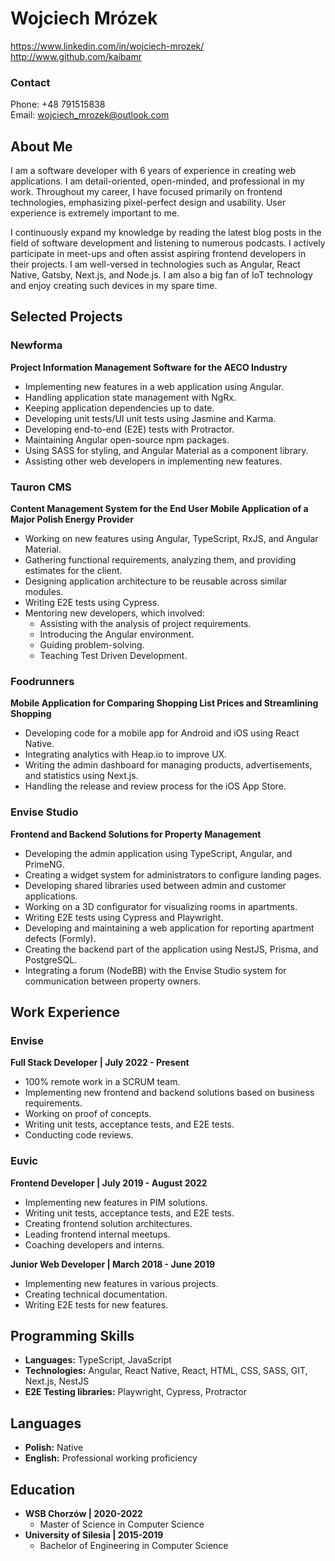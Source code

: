 # Wojciech Mrózek
https://www.linkedin.com/in/wojciech-mrozek/ \
http://www.github.com/kaibamr

### Contact
Phone: +48 791515838 \
Email: wojciech_mrozek@outlook.com

## About Me

I am a software developer with 6 years of experience in creating web applications. I am detail-oriented, open-minded, and professional in my work. Throughout my career, I have focused primarily on frontend technologies, emphasizing pixel-perfect design and usability. User experience is extremely important to me.

I continuously expand my knowledge by reading the latest blog posts in the field of software development and listening to numerous podcasts. I actively participate in meet-ups and often assist aspiring frontend developers in their projects. I am well-versed in technologies such as Angular, React Native, Gatsby, Next.js, and Node.js. I am also a big fan of IoT technology and enjoy creating such devices in my spare time.

## Selected Projects

### Newforma
**Project Information Management Software for the AECO Industry**
- Implementing new features in a web application using Angular.
- Handling application state management with NgRx.
- Keeping application dependencies up to date.
- Developing unit tests/UI unit tests using Jasmine and Karma.
- Developing end-to-end (E2E) tests with Protractor.
- Maintaining Angular open-source npm packages.
- Using SASS for styling, and Angular Material as a component library.
- Assisting other web developers in implementing new features.

### Tauron CMS
**Content Management System for the End User Mobile Application of a Major Polish Energy Provider**
- Working on new features using Angular, TypeScript, RxJS, and Angular Material.
- Gathering functional requirements, analyzing them, and providing estimates for the client.
- Designing application architecture to be reusable across similar modules.
- Writing E2E tests using Cypress.
- Mentoring new developers, which involved:
    - Assisting with the analysis of project requirements.
    - Introducing the Angular environment.
    - Guiding problem-solving.
    - Teaching Test Driven Development.

### Foodrunners
**Mobile Application for Comparing Shopping List Prices and Streamlining Shopping**
- Developing code for a mobile app for Android and iOS using React Native.
- Integrating analytics with Heap.io to improve UX.
- Writing the admin dashboard for managing products, advertisements, and statistics using Next.js.
- Handling the release and review process for the iOS App Store.

### Envise Studio
**Frontend and Backend Solutions for Property Management**
- Developing the admin application using TypeScript, Angular, and PrimeNG.
- Creating a widget system for administrators to configure landing pages.
- Developing shared libraries used between admin and customer applications.
- Working on a 3D configurator for visualizing rooms in apartments.
- Writing E2E tests using Cypress and Playwright.
- Developing and maintaining a web application for reporting apartment defects (Formly).
- Creating the backend part of the application using NestJS, Prisma, and PostgreSQL.
- Integrating a forum (NodeBB) with the Envise Studio system for communication between property owners.

## Work Experience

### Envise
**Full Stack Developer | July 2022 - Present**
- 100% remote work in a SCRUM team.
- Implementing new frontend and backend solutions based on business requirements.
- Working on proof of concepts.
- Writing unit tests, acceptance tests, and E2E tests.
- Conducting code reviews.

### Euvic
**Frontend Developer | July 2019 - August 2022**
- Implementing new features in PIM solutions.
- Writing unit tests, acceptance tests, and E2E tests.
- Creating frontend solution architectures.
- Leading frontend internal meetups.
- Coaching developers and interns.

**Junior Web Developer | March 2018 - June 2019**
- Implementing new features in various projects.
- Creating technical documentation.
- Writing E2E tests for new features.

## Programming Skills
- **Languages:** TypeScript, JavaScript
- **Technologies:** Angular, React Native, React, HTML, CSS, SASS, GIT, Next.js, NestJS
- **E2E Testing libraries:** Playwright, Cypress, Protractor

## Languages
- **Polish:** Native
- **English:** Professional working proficiency

## Education
- **WSB Chorzów | 2020-2022**
    - Master of Science in Computer Science
- **University of Silesia | 2015-2019**
    - Bachelor of Engineering in Computer Science
